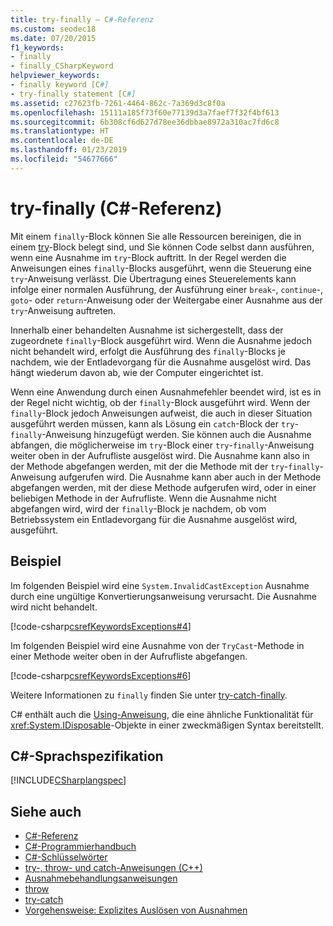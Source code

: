 ```yaml
---
title: try-finally – C#-Referenz
ms.custom: seodec18
ms.date: 07/20/2015
f1_keywords:
- finally
- finally_CSharpKeyword
helpviewer_keywords:
- finally keyword [C#]
- try-finally statement [C#]
ms.assetid: c27623fb-7261-4464-862c-7a369d3c8f0a
ms.openlocfilehash: 15111a185f73f60e77139d3a7faef7f32f4bf613
ms.sourcegitcommit: 6b308cf6d627d78ee36dbbae8972a310ac7fd6c8
ms.translationtype: HT
ms.contentlocale: de-DE
ms.lasthandoff: 01/23/2019
ms.locfileid: "54677666"
---
```

# <a name="try-finally-c-reference"></a>try-finally (C#-Referenz)

Mit einem `finally`-Block können Sie alle Ressourcen bereinigen, die in einem [try](try-catch.md)-Block belegt sind, und Sie können Code selbst dann ausführen, wenn eine Ausnahme im `try`-Block auftritt. In der Regel werden die Anweisungen eines `finally`-Blocks ausgeführt, wenn die Steuerung eine `try`-Anweisung verlässt. Die Übertragung eines Steuerelements kann infolge einer normalen Ausführung, der Ausführung einer `break`-, `continue`-, `goto`- oder `return`-Anweisung oder der Weitergabe einer Ausnahme aus der `try`-Anweisung auftreten.

Innerhalb einer behandelten Ausnahme ist sichergestellt, dass der zugeordnete `finally`-Block ausgeführt wird. Wenn die Ausnahme jedoch nicht behandelt wird, erfolgt die Ausführung des `finally`-Blocks je nachdem, wie der Entladevorgang für die Ausnahme ausgelöst wird. Das hängt wiederum davon ab, wie der Computer eingerichtet ist.

Wenn eine Anwendung durch einen Ausnahmefehler beendet wird, ist es in der Regel nicht wichtig, ob der `finally`-Block ausgeführt wird. Wenn der `finally`-Block jedoch Anweisungen aufweist, die auch in dieser Situation ausgeführt werden müssen, kann als Lösung ein `catch`-Block der `try`-`finally`-Anweisung hinzugefügt werden. Sie können auch die Ausnahme abfangen, die möglicherweise im `try`-Block einer `try`-`finally`-Anweisung weiter oben in der Aufrufliste ausgelöst wird. Die Ausnahme kann also in der Methode abgefangen werden, mit der die Methode mit der `try`-`finally`-Anweisung aufgerufen wird. Die Ausnahme kann aber auch in der Methode abgefangen werden, mit der diese Methode aufgerufen wird, oder in einer beliebigen Methode in der Aufrufliste. Wenn die Ausnahme nicht abgefangen wird, wird der `finally`-Block je nachdem, ob vom Betriebssystem ein Entladevorgang für die Ausnahme ausgelöst wird, ausgeführt.

## <a name="example"></a>Beispiel

Im folgenden Beispiel wird eine `System.InvalidCastException` Ausnahme durch eine ungültige Konvertierungsanweisung verursacht. Die Ausnahme wird nicht behandelt.

[!code-csharp[csrefKeywordsExceptions#4](~/samples/snippets/csharp/VS_Snippets_VBCSharp/csrefKeywordsExceptions/CS/csrefKeywordsExceptions.cs#4)]

Im folgenden Beispiel wird eine Ausnahme von der `TryCast`-Methode in einer Methode weiter oben in der Aufrufliste abgefangen.

[!code-csharp[csrefKeywordsExceptions#6](~/samples/snippets/csharp/VS_Snippets_VBCSharp/csrefKeywordsExceptions/CS/csrefKeywordsExceptions.cs#6)]

Weitere Informationen zu `finally` finden Sie unter [try-catch-finally](try-catch-finally.md).

C# enthält auch die [Using-Anweisung](using-statement.md), die eine ähnliche Funktionalität für <xref:System.IDisposable>-Objekte in einer zweckmäßigen Syntax bereitstellt.

## <a name="c-language-specification"></a>C#-Sprachspezifikation

[!INCLUDE[CSharplangspec](~/includes/csharplangspec-md.md)]

## <a name="see-also"></a>Siehe auch

- [C#-Referenz](../index.md)
- [C#-Programmierhandbuch](../../programming-guide/index.md)
- [C#-Schlüsselwörter](index.md)
- [try-, throw- und catch-Anweisungen (C++)](/cpp/cpp/try-throw-and-catch-statements-cpp)
- [Ausnahmebehandlungsanweisungen](exception-handling-statements.md)
- [throw](throw.md)
- [try-catch](try-catch.md)
- [Vorgehensweise: Explizites Auslösen von Ausnahmen](../../../standard/exceptions/how-to-explicitly-throw-exceptions.md)